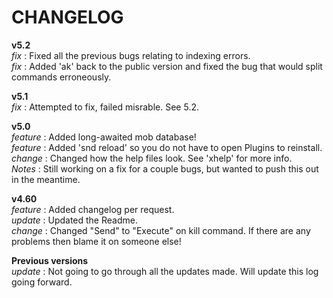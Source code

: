 # CHANGELOG
**v5.2**<br>
*fix*       : Fixed all the previous bugs relating to indexing errors.<br>
*fix*       : Added 'ak' back to the public version and fixed the bug that would split commands erroneously.

**v5.1**<br>
*fix*       : Attempted to fix, failed misrable. See 5.2.

**v5.0**<br>
*feature*   : Added long-awaited mob database!<br>
*feature*   : Added 'snd reload' so you do not have to open Plugins to reinstall.<br>
*change*    : Changed how the help files look. See 'xhelp' for more info.<br>
*Notes*     : Still working on a fix for a couple bugs, but wanted to push this out in the meantime.

**v4.60**<br>
*feature*   : Added changelog per request.<br>
*update*    : Updated the Readme.<br>
*change*    : Changed "Send" to "Execute" on kill command. If there are any problems then blame it on someone else!<br>

**Previous versions**<br>
*update*    : Not going to go through all the updates made. Will update this log going forward.